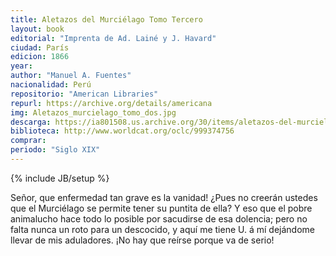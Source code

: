 ```yaml
---
title: Aletazos del Murciélago Tomo Tercero
layout: book
editorial: "Imprenta de Ad. Lainé y J. Havard"
ciudad: París
edicion: 1866
year: 
author: "Manuel A. Fuentes"
nacionalidad: Perú
repositorio: "American Libraries"
repurl: https://archive.org/details/americana
img: Aletazos_murcielago_tomo_dos.jpg
descarga: https://ia801508.us.archive.org/30/items/aletazos-del-murcielago-tomo-iii-manuel-fuentes/Aletazos%20del%20Murcielago%20Tomo%20III%20-%20Manuel%20Fuentes.pdf
biblioteca: http://www.worldcat.org/oclc/999374756
comprar:
periodo: "Siglo XIX"
---
```

{% include JB/setup %}

Señor, que enfermedad tan grave es la vanidad! ¿Pues no creerán ustedes que el Murciélago se permite tener su puntita de ella? Y eso que el pobre animalucho hace todo lo posible por sacudirse de esa dolencia; pero no falta nunca un roto para un descocido, y aquí me tiene U. á mí dejándome llevar de mis aduladores. ¡No hay que reírse porque va de serio!
